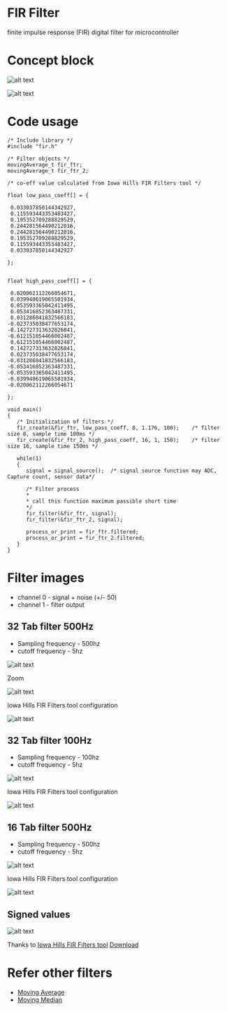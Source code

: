 # FIR Filter

finite impulse response (FIR) digital filter for microcontroller

# Concept block 

![alt text](image/FIR_Filter.png)

![alt text](image/equva.png)



# Code usage

```
/* Include library */
#include "fir.h"

/* Filter objects */
movingAverage_t fir_ftr;
movingAverage_t fir_ftr_2;

/* co-eff value calculated from Iowa Hills FIR Filters tool */

float low_pass_coeff[] = {

 0.033037850144342927,
 0.115593443353483427,
 0.195352709288829529,
 0.244281564490212016,
 0.244281564490212016,
 0.195352709288829529,
 0.115593443353483427,
 0.033037850144342927

};


float high_pass_coeff[] = {

 0.020062112266054671,
 0.039940619065501934,
 0.053593365042411495,
 0.053416852363487331,
 0.031286041832566183,
-0.023735038477653174,
-0.142727313632826841,
-0.612151054466002487,
 0.612151054466002487,
 0.142727313632826841,
 0.023735038477653174,
-0.031286041832566183,
-0.053416852363487331,
-0.053593365042411495,
-0.039940619065501934,
-0.020062112266054671

};

void main()
{
   /* Initialization of filters */
   fir_create(&fir_ftr, low_pass_coeff, 8, 1.176, 100);    /* filter size 8, sample time 100ms */
   fir_create(&fir_ftr_2, high_pass_coeff, 16, 1, 150);    /* filter size 16, sample time 150ms */

   while(1)
   {
      signal = signal_source();  /* signal source function may ADC, Capture count, sensor data*/

      /* Filter process
      * 
      * call this function maximum passible short time
      */
      fir_filter(&fir_ftr, signal);
      fir_filter(&fir_ftr_2, signal);

      process_or_print = fir_ftr.filtered;
      process_or_print = fir_ftr_2.filtered;
   }
}

```

# Filter images

   + channel 0 - signal + noise (+/- 50)
   + channel 1 - filter output

## 32 Tab filter 500Hz

   + Sampling frequency - 500hz
   + cutoff frequency - 5hz

![alt text](image/500hz_fs_5hz_fc.png)

Zoom 

![alt text](image/500hz_fs_5hz_fc_zoom.png)

Iowa Hills FIR Filters tool configuration

![alt text](image/500hz_fs_5hz_fc_conf.png)

## 32 Tab filter 100Hz

   + Sampling frequency - 100hz
   + cutoff frequency - 5hz

![alt text](image/100hz_fs_5hz_fc.png)

Iowa Hills FIR Filters tool configuration

![alt text](image/100hz_fs_5hz_fc_conf.png)


## 16 Tab filter 500Hz

   + Sampling frequency - 500hz
   + cutoff frequency - 5hz

![alt text](image/500hz_fs_5hz_fc_16tab.png)

Iowa Hills FIR Filters tool configuration

![alt text](image/500hz_fs_5hz_fc_16tab_conf.png)

## Signed values

![alt text](image/500hz_fs_5hz_fc_sign.png)

Thanks to [Iowa Hills FIR Filters tool](http://iowahills.com/5FIRFiltersPage.html) 
[Download](http://iowahills.com/Downloads/Iowa%20Hills%20FIR%20Filters.zip)

# Refer other filters

   + [Moving Average](https://github.com/binarymaker/moving-average-filter)
   + [Moving Median](https://github.com/binarymaker/moving-median-filter)